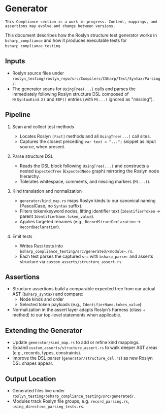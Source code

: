 # Generator

```admonish warning
This Compliance section is a work in progress. Content, mappings, and assertions may evolve and change between versions.
```

This document describes how the Roslyn structure test generator works in `bsharp_compliance` and how it produces executable tests for `bsharp_compliance_testing`.

## Inputs

- Roslyn source files under `roslyn_testing/roslyn_repo/src/Compilers/CSharp/Test/Syntax/Parsing/`.
- The generator scans for `UsingTree(...)` calls and parses the immediately following Roslyn structure DSL composed of `N(SyntaxKind.X)` and `EOF()` entries (with `M(...)` ignored as "missing").

## Pipeline

1. Scan and collect test methods
   - Locates Roslyn `[Fact]` methods and all `UsingTree(...)` call sites.
   - Captures the closest preceding `var text = "...";` snippet as input source, when present.

2. Parse structure DSL
   - Reads the DSL block following `UsingTree(...)` and constructs a nested `ExpectedTree` (`ExpectedNode` graph) mirroring the Roslyn node hierarchy.
   - Tolerates whitespace, comments, and missing markers (`M(...)`).

3. Kind translation and normalization
   - `generator/kind_map.rs` maps Roslyn kinds to our canonical naming (PascalCase, no `Syntax` suffix).
   - Filters token/keyword nodes, lifting identifier text (`IdentifierToken` → parent `IdentifierName.token_value`).
   - Applies targeted renames (e.g., `RecordStructDeclaration` → `RecordDeclaration`).

4. Emit tests
   - Writes Rust tests into `bsharp_compliance_testing/src/generated/<module>.rs`.
   - Each test parses the captured `src` with `bsharp_parser` and asserts structure via `custom_asserts/structure_assert.rs`.

## Assertions

- Structure assertions build a comparable expected tree from our actual AST (`bsharp_syntax`) and compare:
  - Node kinds and order
  - Selected token payloads (e.g., `IdentifierName.token_value`)
- Normalization in the assert layer adapts Roslyn’s harness (class + method) to our top-level statements when applicable.

## Extending the Generator

- Update `generator/kind_map.rs` to add or refine kind mappings.
- Expand `custom_asserts/structure_assert.rs` to walk deeper AST areas (e.g., records, types, constraints).
- Improve the DSL parser (`generator/structure_dsl.rs`) as new Roslyn DSL shapes appear.

## Output Location

- Generated files live under `roslyn_testing/bsharp_compliance_testing/src/generated/`.
- Modules track Roslyn file groups, e.g. `record_parsing.rs`, `using_directive_parsing_tests.rs`.
